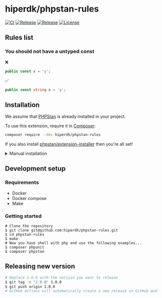 # hiperdk/phpstan-rules

[![CI](https://github.com/hiperdk/phpstan-rules/actions/workflows/ci.yml/badge.svg)](https://github.com/hiperdk/phpstan-rules/actions/workflows/ci.yml)
[![Release](https://github.com/hiperdk/phpstan-rules/actions/workflows/release.yml/badge.svg)](https://github.com/hiperdk/phpstan-rules/actions/workflows/release.yml)
[![Release](https://img.shields.io/github/v/release/hiperdk/phpstan-rules.svg)](https://github.com/hiperdk/phpstan-rules/releases/latest)
[![License](https://img.shields.io/github/license/hiperdk/phpstan-rules)](LICENSE)

## Rules list
###  You should not have a untyped const
 ❌
 ```php
public const x = 'y';
```

✅
```php
public const string x = 'y';
```

## Installation

We assume that [PHPStan](https://phpstan.org/) is already installed in your project.

To use this extension, require it in [Composer](https://getcomposer.org/):

```bash
composer require --dev hiperdk/phpstan-rules
```

If you also install [phpstan/extension-installer](https://github.com/phpstan/extension-installer) then you're all set!

<details>
  <summary>Manual installation</summary>

If you don't want to use `phpstan/extension-installer`, include phpstan-strict-rules.neon in your project's PHPStan config:

```yml
includes:
    - vendor/hiperdk/phpstan-rules/extension.neon
```
</details>

## Development setup

### Requirements
- Docker
- Docker compose
- Make

### Getting started
```
# Clone the repository
$ git clone git@github.com:hiperdk/phpstan-rules.git
$ cd phpstan-rules
$ make
# Now you have shell with php and use the following examples...
$ composer phpunit
$ composer phpstan
```

## Releasing new version
```bash
# Replace 1.0.0 with the version you want to release
$ git tag -m "1.0.0" 1.0.0
$ git push origin 1.0.0
# GitHub Actions will automatically create a new release on GitHub and Packagist
```